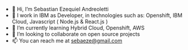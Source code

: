 - 👋 Hi, I’m Sebastian Ezequiel Andreoletti
- 👀 I work in IBM as Developer, in technologies such as: Openshift, IBM Cloud, Javascript ( Node.js & React.js )
- 🌱 I’m currently learning Hybrid Cloud, Openshift, AWS
- 💞️ I’m looking to collaborate on open source projects
- 📫 You can reach me at sebaeze@gmail.com   

<!---
sebaeze/sebaeze is a ✨ special ✨ repository because its `README.md` (this file) appears on your GitHub profile.
You can click the Preview link to take a look at your changes.
--->
